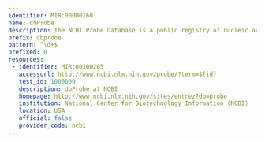 ```yaml
---
identifier: MIR:00000160
name: dbProbe
description: The NCBI Probe Database is a public registry of nucleic acid reagents designed for use in a wide variety of biomedical research applications, together with information on reagent distributors, probe effectiveness, and computed sequence similarities.
prefix: dbprobe
pattern: ^\d+$
prefixed: 0
resources:
 - identifier: MIR:00100205
   accessurl: http://www.ncbi.nlm.nih.gov/probe/?term=${id}
   test_id: 1000000
   description: dbProbe at NCBI
   homepage: http://www.ncbi.nlm.nih.gov/sites/entrez?db=probe
   institution: National Center for Biotechnology Information (NCBI)
   location: USA
   official: false
   provider_code: ncbi
---
```

